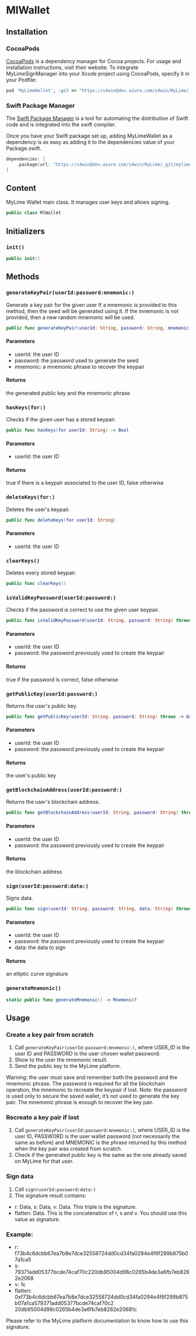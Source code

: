 # MlWallet

<a name="installation"/>

## Installation

### CocoaPods

[CocoaPods](https://cocoapods.org/) is a dependency manager for Cocoa projects. For usage and installation instructions, visit their website. To integrate MyLimeSignManager into your Xcode project using CocoaPods, specify it in your Podfile:

```ruby
pod 'MyLimeWallet', :git => "https://s4win@dev.azure.com/s4win/MyLime/_git/mylime-wallet-ios"
```

### Swift Package Manager

The [Swift Package Manager](https://swift.org/package-manager/) is a tool for automating the distribution of Swift code and is integrated into the swift compiler. 

Once you have your Swift package set up, adding MyLimeWallet as a dependency is as easy as adding it to the dependencies value of your Package.swift.

```swift
dependencies: [
    .package(url: "https://s4win@dev.azure.com/s4win/MyLime/_git/mylime-wallet-ios", from: "1.0.2")
]
```

## Content

MyLime Wallet main class. It manages user keys and allows signing.

``` swift
public class MlWallet 
```

## Initializers

### `init()`

``` swift
public init() 
```

## Methods

### `generateKeyPair(userId:password:mnemonic:)`

Generate a key pair for the given user
If a mnemonic is provided to this method, then the seed will be generated using it.
If the mnemonic is not provided, then a new random mnemonic will be used.

``` swift
public func generateKeyPair(userId: String, password: String, mnemonic: Mnemonic? = generateMnemonic()) throws -> (Data, Mnemonic) 
```

#### Parameters

  - userId: the user ID
  - password: the password used to generate the seed
  - mnemonic: a mnemonic phrase to recover the keypair

#### Returns

the generated public key and the mnemonic phrase

### `hasKeys(for:)`

Checks if the given user has a stored keypair.

``` swift
public func hasKeys(for userId: String) -> Bool 
```

#### Parameters

  - userId: the user ID

#### Returns

true if there is a keypair associated to the user ID, false otherwise

### `deleteKeys(for:)`

Deletes the user's keypair.

``` swift
public func deleteKeys(for userId: String) 
```

#### Parameters

  - userId: the user ID

### `clearKeys()`

Deletes every stored keypair.

``` swift
public func clearKeys() 
```

### `isValidKeyPassword(userId:password:)`

Checks if the password is correct to use the given user keypair.

``` swift
public func isValidKeyPassword(userId: String, password: String) throws -> Bool 
```

#### Parameters

  - userId: the user ID
  - password: the password previously used to create the keypair

#### Returns

true if the password is correct, false otherwise

### `getPublicKey(userId:password:)`

Returns the user's public key.

``` swift
public func getPublicKey(userId: String, password: String) throws -> Data 
```

#### Parameters

  - userId: the user ID
  - password: the password previously used to create the keypair

#### Returns

the user's public key

### `getBlockchainAddress(userId:password:)`

Returns the user's blockchain address.

``` swift
public func getBlockchainAddress(userId: String, password: String) throws -> String? 
```

#### Parameters

  - userId: the user ID
  - password: the password previously used to create the keypair

#### Returns

the blockchain address

### `sign(userId:password:data:)`

Signs data.

``` swift
public func sign(userId: String, password: String, data: String) throws -> MlEcSignature 
```

#### Parameters

  - userId: the user ID
  - password: the password previously used to create the keypair
  - data: the data to sign

#### Returns

an elliptic curve signature

### `generateMnemonic()`

``` swift
static public func generateMnemonic() -> Mnemonic? 
```

## Usage

### Create a key pair from scratch

1. Call `generateKeyPair(userId:password:mnemonic:)`, where USER_ID is the user ID and PASSWORD 
is the user chosen wallet password.
2. Show to the user the mnemonic result.
3. Send the public key to the MyLime platform.

Warning: the user must save and remember both the password and the mnemonic phrase. The password is
required for all the blockchain operation, the mnemonic to recreate the keypair if lost.
Note: the password is used only to secure the saved wallet, it’s not used to generate the key pair. The 
mnemonic phrase is enough to recover the key pair.

### Recreate a key pair if lost

1. Call `generateKeyPair(userId:password:mnemonic:)`, where USER_ID is the user ID, 
PASSWORD is the user wallet password (not necessarily the same as before) and MNEMONIC is 
the phrase returned by this method when the key pair was created from scratch.
2. Check if the generated public key is the same as the one already saved on MyLime for that user.

### Sign data

1. Call `sign(userId:password:data:)`
2. The signature result contains:
- r: Data, s: Data, v: Data. This triple is the signature.
- flatten: Data. This is the concatenation of r, s and v. You should use this value as 
signature. 

### Example:

- r: f73b4c6dcbb67ea7b8e7dce32558724dd0cd34fa0294e4f6f299b875b07a1ca5
- s: 79371add05377bcde74caf70c220db95004d98c0265b4de3a6fb7eb8262e2068
- v: 1c
- flatten: 
0xf73b4c6dcbb67ea7b8e7dce32558724dd0cd34fa0294e4f6f299b875b07a1ca579371add05377bcde74caf70c2
20db95004d98c0265b4de3a6fb7eb8262e20681c

Please refer to the MyLime platform documentation to know how to use this signature.
